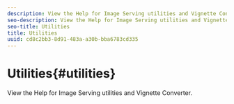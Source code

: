```yaml
---
description: View the Help for Image Serving utilities and Vignette Converter.
seo-description: View the Help for Image Serving utilities and Vignette Converter.
seo-title: Utilities
title: Utilities
uuid: cd8c2bb3-8d91-483a-a30b-bba6783cd335
---
```


# Utilities{#utilities}

View the Help for Image Serving utilities and Vignette Converter.

